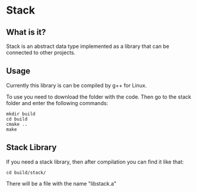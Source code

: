 # Stack

## What is it?

Stack is an abstract data type implemented as a library that can be connected to other projects.

## Usage

Currently this library is can be compiled by g++ for Linux.

To use you need to download the folder with the code. Then go to the stack folder and enter the following commands:
    
    mkdir build
    cd build
    cmake ..
    make

## Stack Library

If you need a stack library, then after compilation you can find it like that:

    cd build/stack/

There will be a file with the name "libstack.a"